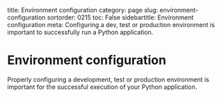 title: Environment configuration
category: page
slug: environment-configuration
sortorder: 0215
toc: False
sidebartitle: Environment configuration
meta: Configuring a dev, test or production environment is important to successfully run a Python application.


# Environment configuration
Properly configuring a development, test or production environment is 
important for the successful execution of your Python application.


